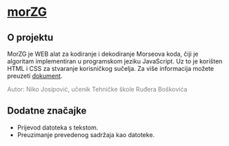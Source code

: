 # [morZG](https://n1ko-josipovic.github.io/morZG/)

## O projektu 
  MorZG je WEB alat za kodiranje i dekodiranje Morseova koda, čiji je algoritam implementiran u programskom jeziku JavaScript. Uz to je korišten HTML i CSS za stvaranje korisničkog sučelja. Za više informacija možete preuzeti <a href="https://github.com/n1ko-josipovic/morZG/blob/main/public/files/about.pdf" target="_blank">dokument</a>.

<span style="color:grey">Autor: Niko Josipović, učenik Tehničke škole Ruđera Boškovića</span>

## Dodatne značajke
* Prijevod datoteka s tekstom.
* Preuzimanje prevedenog sadržaja kao datoteke.
